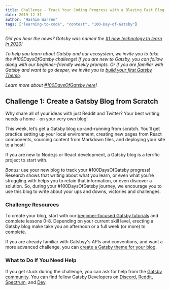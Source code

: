 ```yaml
---
title: Challenge - Track Your Coding Progress with a Blazing Fast Blog
date: 2019-12-31
author: "Hashim Warren"
tags: ["learning-to-code", "contest", "100-Day-of-Gatsby"]
---
```


_Did you hear the news? Gatsby was named the [#1 new technology to learn in 2020](https://www.cnbc.com/2019/12/02/10-hottest-tech-skills-that-could-pay-off-most-in-2020-says-new-report.html)!_

_To help you learn about Gatsby and our ecosystem, we invite you to take the #100DaysOfGatsby challenge! If you are new to Gatsby, you can follow along with our beginner-friendly weekly prompts. Or if you are familiar with Gatsby and want to go deeper, we invite you to [build your first Gatsby Theme](/docs/themes/building-themes/)._

_Learn more about [#100DaysOfGatsby here](/blog/100days)!_

## Challenge 1: Create a Gatsby Blog from Scratch

Why share all of your ideas with just Reddit and Twitter? Your best writing needs a home - on your very own blog!

This week, let’s get a Gatsby blog up-and-running from scratch. You’ll get practice setting up your local environment, creating new pages from React components, sourcing content from Markdown files, and deploying your site to a host!

If you are new to Node.js or React development, a Gatsby blog is a terrific project to start with.

_Bonus:_ use your new blog to track your #100DaysOfGatsby progress! Research shows that writing about what you learn, or even what you’re struggling with helps you to retain that information, or even discover a solution. So, during your #100DaysOfGatsby journey, we encourage you to use this blog to write about your ups and downs, victories and challenges.

### Challenge Resources

To create your blog, start with our [beginner-focused Gatsby tutorials](/tutorial/) and complete lessons 0-8. Depending on your current skill level, erecting a Gatsby blog make take you an afternoon or a full week (or more) to complete.

If you are already familiar with Gatsbyy's APIs and conventions, and want a more advanced challenge, you can [create a Gatsby theme for your blog](/tutorial/theme-tutorials/).

### What to Do If You Need Help

If you get stuck during the challenge, you can ask for help from the [Gatsby community](https://www.gatsbyjs.org/contributing/community/). You can find fellow Gatsby Developers on [Discord](https://discordapp.com/invite/gatsby), [Reddit](https://www.reddit.com/r/gatsbyjs/), [Spectrum](https://spectrum.chat/gatsby-js), and [Dev](https://dev.to/t/gatsby).
